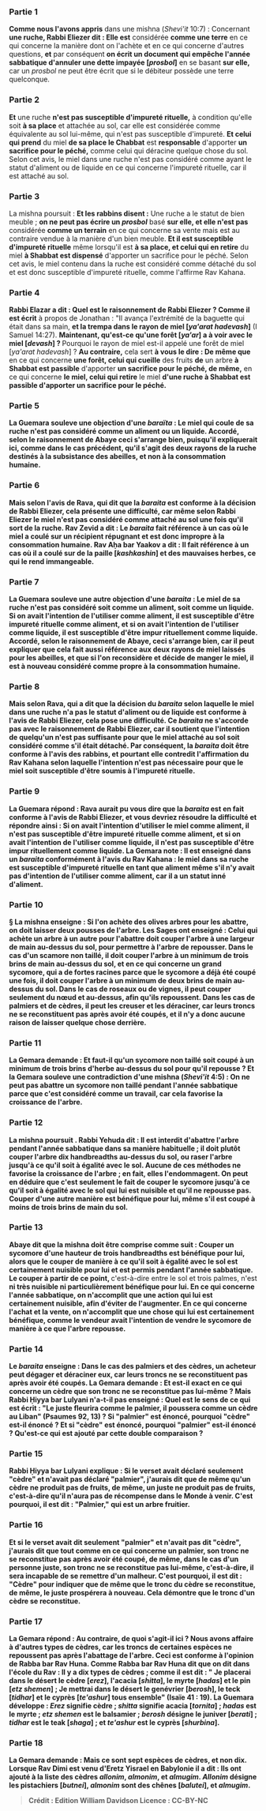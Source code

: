 
### Partie 1
<b>Comme nous l'avons appris</b> dans une mishna (<i>Shevi'it</i> 10:7) : Concernant <b>une ruche, Rabbi Eliezer dit : Elle est</b> considérée <b>comme une terre</b> en ce qui concerne la manière dont on l'achète et en ce qui concerne d'autres questions, <b>et</b> par conséquent <b>on écrit un document qui empêche l'année sabbatique d'annuler une dette impayée [<i>prosbol</i>]</b> en se basant <b>sur elle,</b> car un <i>prosbol</i> ne peut être écrit que si le débiteur possède une terre quelconque.

### Partie 2
<b>Et</b> une ruche <b>n'est pas susceptible d'impureté rituelle,</b> à condition qu'elle soit <b>à sa place</b> et attachée au sol, car elle est considérée comme équivalente au sol lui-même, qui n'est pas susceptible d'impureté. <b>Et celui qui prend</b> du miel <b>de sa place le Chabbat</b> est <b>responsable</b> d'apporter <b>un sacrifice pour le péché,</b> comme celui qui déracine quelque chose du sol. Selon cet avis, le miel dans une ruche n'est pas considéré comme ayant le statut d'aliment ou de liquide en ce qui concerne l'impureté rituelle, car il est attaché au sol.

### Partie 3
La mishna poursuit : <b>Et les rabbins disent :</b> Une ruche a le statut de bien meuble ; <b>on ne peut pas écrire un <i>prosbol</i></b> basé <b>sur elle, et elle n'est pas</b> considérée <b>comme un terrain</b> en ce qui concerne sa vente mais est au contraire vendue à la manière d'un bien meuble. <b>Et il est susceptible d'impureté rituelle</b> même lorsqu'il est <b>à sa place, et celui qui en retire</b> du miel <b>à Shabbat est dispensé</b> d'apporter un sacrifice pour le péché. Selon cet avis, le miel contenu dans la ruche est considéré comme détaché du sol et est donc susceptible d'impureté rituelle, comme l'affirme Rav Kahana.

### Partie 4
<b>Rabbi Elazar a dit : Quel est le raisonnement de Rabbi Eliezer ? Comme il est écrit</b> à propos de Jonathan : "Il avança l'extrémité de la baguette qui était dans sa main, <b>et la trempa dans le rayon de miel [<i>ya'arat hadevash</i>]</b> (I Samuel 14:27). <b>Maintenant, qu'est-ce qu'une forêt [<i>ya'ar</i>] a à voir avec le miel [<i>devash</i>] ? </b> Pourquoi le rayon de miel est-il appelé une forêt de miel [<i>ya'arat hadevash</i>] ? <b>Au contraire,</b> cela sert <b>à vous le dire : De même que</b> en ce qui concerne <b>une forêt, celui qui cueille</b> des fruits <b>de</b> un arbre <b>à Shabbat est passible</b> d'apporter <b>un sacrifice pour le péché, de même,</b> en ce qui concerne <b>le miel, celui qui retire</b> le miel <b>d'une ruche <b>à Shabbat est passible</b> d'apporter <b>un sacrifice pour le péché.</b>

### Partie 5
La Guemara <b>souleve une objection</b> d'une <i>baraïta</i> : <b>Le miel qui coule de sa ruche n'est pas</b> considéré comme <b>un aliment ou un liquide. Accordé, selon</b> le raisonnement de <b>Abaye</b> ceci <b>s'arrange bien,</b> puisqu'il expliquerait ici, comme dans le cas précédent, qu'il s'agit des deux rayons de la ruche destinés à la subsistance des abeilles, et non à la consommation humaine.

### Partie 6
<b>Mais selon</b> l'avis de <b>Rava,</b> qui dit que la <i>baraita</i> est conforme à la décision de Rabbi Eliezer, cela présente <b>une difficulté,</b> car même selon Rabbi Eliezer le miel n'est pas considéré comme attaché au sol une fois qu'il sort de la ruche. <b>Rav Zevid a dit :</b> Le <i>baraita</i> fait référence à un cas <b>où</b> le miel <b>a coulé sur un récipient répugnant</b> et est donc impropre à la consommation humaine. <b>Rav Aḥa bar Yaakov a dit :</b> Il fait référence à un cas <b>où il a coulé sur de la paille [<i>kashkashin</i>]</b> et des mauvaises herbes, ce qui le rend immangeable.

### Partie 7
La Guemara <b>souleve</b> une autre <b>objection</b> d'une <i>baraita</i> : <b>Le miel de sa ruche n'est pas</b> considéré <b>soit comme un aliment, soit comme un liquide.</b> Si <b>on avait l'intention</b> de l'utiliser <b>comme <b>aliment, il</b> est susceptible d'être <b>impureté rituelle</b> comme <b>aliment,</b> et si on avait l'intention <b>de</b> l'utiliser comme <b>liquide, il est susceptible d'être impur rituellement comme liquide. Accordé, selon</b> le raisonnement de <b>Abaye,</b> ceci <b>s'arrange bien,</b> car il peut expliquer que cela fait aussi référence aux deux rayons de miel laissés pour les abeilles, et que si l'on reconsidère et décide de manger le miel, il est à nouveau considéré comme propre à la consommation humaine.

### Partie 8
<b>Mais selon Rava,</b> qui a dit que la décision du <i>baraita</i> selon laquelle le miel dans une ruche n'a pas le statut d'aliment ou de liquide est conforme à l'avis de Rabbi Eliezer, cela pose <b>une difficulté.</b> Ce <i>baraita</i> ne s'accorde pas avec le raisonnement de Rabbi Eliezer, car il soutient que l'intention de quelqu'un n'est pas suffisante pour que le miel attaché au sol soit considéré comme s'il était détaché. Par conséquent, la <i>baraita</i> doit être conforme à l'avis des rabbins, et pourtant elle contredit l'affirmation du Rav Kahana selon laquelle l'intention n'est pas nécessaire pour que le miel soit susceptible d'être soumis à l'impureté rituelle.

### Partie 9
La Guemara répond : <b>Rava</b> aurait pu <b>vous dire</b> que la <i>baraita</i> est en fait conforme à l'avis de Rabbi Eliezer, et vous devriez résoudre la difficulté <b>et répondre ainsi : </b> Si <b>on avait l'intention</b> d'utiliser le miel comme <b>aliment, il</b> n'est <b>pas</b> susceptible d'être <b>impureté rituelle</b> comme <b>aliment,</b> et si on avait l'intention <b>de</b> l'utiliser comme <b>liquide, il n'est pas susceptible d'être impur rituellement</b> comme <b>liquide. </b> La Gemara note : Il <b>est enseigné</b> dans un <i>baraita</i> <b>conformément</b> à l'avis <b>du Rav Kahana : le miel dans sa ruche est susceptible d'impureté rituelle</b> en tant que <b>aliment</b> même s'il n'y avait <b>pas d'intention</b> de l'utiliser comme aliment, car il a un statut inné d'aliment.

### Partie 10
§ La mishna enseigne : Si l'on achète des <b>olives</b> arbres <b>pour les abattre, on doit laisser deux pousses</b> de l'arbre. <b>Les Sages ont enseigné : Celui qui achète un arbre à un autre pour l'abattre doit couper</b> l'arbre <b>à une largeur de main au-dessus du sol,</b> pour permettre à l'arbre de repousser. Dans le cas d'un <b>scamore non taillé,</b> il doit couper l'arbre à un minimum de <b>trois brins de main</b> au-dessus du sol, et en ce qui concerne <b>un grand sycomore,</b> qui a de fortes racines parce que le sycomore a déjà été coupé une fois, il doit couper l'arbre à un minimum de <b>deux brins de main</b> au-dessus du sol. <b>Dans</b> le cas <b>de roseaux ou de vignes,</b> il peut couper seulement <b>du nœud et au-dessus,</b> afin qu'ils repoussent. <b>Dans</b> les cas <b>de palmiers et de cèdres</b>, <b>il peut les creuser et les déraciner</b>, <b>car leurs troncs ne se reconstituent pas</b> après avoir été coupés, et il n'y a donc aucune raison de laisser quelque chose derrière.

### Partie 11
La Gemara demande : <b>Et faut-il qu'un sycomore</b> non taillé soit coupé à un minimum de <b>trois brins d'herbe</b> au-dessus du sol pour qu'il repousse ? <b>Et</b> la Gemara <b>souleve une contradiction</b> d'une mishna (<i>Shevi'it</i> 4:5) : <b>On ne peut pas abattre un sycomore non taillé pendant l'année sabbatique</b> <b>parce que c'est</b> considéré comme un <b>travail,</b> car cela favorise la croissance de l'arbre.

### Partie 12
La mishna poursuit . <b>Rabbi Yehuda dit :</b> Il est <b>interdit</b> d'abattre l'arbre pendant l'année sabbatique <b>dans sa</b> manière habituelle ; il doit plutôt couper</b> l'arbre <b>dix handbreadths</b> au-dessus du sol, <b>ou raser</b> l'arbre jusqu'à ce qu'il soit <b>à égalité avec le sol.</b> Aucune de ces méthodes ne favorise la croissance de l'arbre ; en fait, elles l'endommagent. On peut en déduire que c'est seulement le fait de couper le sycomore jusqu'à ce qu'il soit <b>à égalité avec le sol qui lui est nuisible</b> et qu'il ne repousse pas. Couper d'une <b>autre manière</b> <b>est bénéfique pour lui,</b> même s'il est coupé à moins de trois brins de main du sol.

### Partie 13
<b>Abaye dit</b> que la mishna doit être comprise comme suit : Couper un sycomore d'une hauteur de <b>trois handbreadths est bénéfique pour lui,</b> alors que le couper de manière à ce qu'il soit <b>à égalité avec le sol est certainement nuisible pour lui</b> et est permis pendant l'année sabbatique. Le couper <b>à partir de ce point</b>, </b> c'est-à-dire entre le sol et trois palmes, n'est <b>ni très <b>nuisible</b> ni particulièrement <b>bénéfique pour lui. En ce qui concerne l'année sabbatique</b>, <b>on n'accomplit</b> que <b>une action qui lui est certainement nuisible,</b> afin d'éviter de l'augmenter. <b>En ce qui concerne l'achat et la vente, on n'accomplit</b> que <b>une chose qui lui est certainement bénéfique,</b> comme le vendeur avait l'intention de vendre le sycomore de manière à ce que l'arbre repousse.

### Partie 14
Le <i>baraita</i> enseigne : Dans le cas <b>des palmiers et des cèdres,</b> un acheteur peut <b>dégager et déraciner</b> eux, <b>car leurs troncs ne se reconstituent pas</b> après avoir été coupés. La Gemara demande : <b>Et</b> est-il exact en ce qui concerne <b>un cèdre</b> que <b>son tronc ne se reconstitue pas</b> lui-même ? <b>Mais Rabbi Ḥiyya bar Lulyani n'a-t-il pas enseigné : Quel</b> est le sens de ce <b>qui est écrit : "Le juste fleurira comme le palmier, il poussera comme un cèdre au Liban"</b> (Psaumes 92, 13) ? <b>Si "palmier" est énoncé, pourquoi "cèdre" est-il énoncé ? Et si "cèdre" est énoncé, pourquoi "palmier" est-il énoncé ? </b> Qu'est-ce qui est ajouté par cette double comparaison ?

### Partie 15
Rabbi Ḥiyya bar Lulyani explique : <b>Si le verset avait <b>déclaré</b> seulement <b>"cèdre" et n'avait pas déclaré "palmier", j'aurais dit</b> que <b>de même qu'un cèdre ne produit pas de fruits, de même, un juste ne produit pas de fruits,</b> c'est-à-dire qu'il n'aura pas de récompense dans le Monde à venir. <b>C'est pourquoi, il est dit : "Palmier,"</b> qui est un arbre fruitier.

### Partie 16
<b>Et si</b> le verset avait <b>dit</b> seulement <b>"palmier" et n'avait pas dit "cèdre", j'aurais dit</b> que <b>tout comme</b> en ce qui concerne <b>un palmier, son tronc ne se reconstitue pas</b> après avoir été coupé, <b>de même,</b> dans le cas d'un <b>personne juste, son tronc ne se reconstitue pas</b> lui-même, c'est-à-dire, il sera incapable de se remettre d'un malheur. <b>C'est pourquoi, il est dit : "Cèdre"</b> pour indiquer que de même que le tronc du cèdre se reconstitue, de même, le juste prospérera à nouveau. Cela démontre que le tronc d'un cèdre se reconstitue.

### Partie 17
La Gemara répond : <b>Au contraire, de quoi s'agit-il ici ?</b> Nous avons affaire <b>à d'autres types de cèdres,</b> car les troncs de certaines espèces ne repoussent pas après l'abattage de l'arbre. Ceci est <b>conforme</b> à l'opinion <b>de Rabba bar Rav Huna. Comme Rabba bar Rav Huna dit</b> que <b>on dit</b> dans <b>l'école du Rav : Il y a dix types de cèdres ; comme il est dit : " Je placerai dans le désert le cèdre [<i>erez</i>], l'acacia [<i>shitta</i>], le myrte [<i>hadas</i>] et le pin [<i>etz shemen</i>] ; Je mettrai</b> dans le désert le genévrier [<i>berosh</i>], le teck [<i>tidhar</i>] et le cyprès [<i>te'ashur</i>] tous ensemble" (Isaïe 41 : 19). La Guemara développe : <b><i>Erez</i></b> signifie <b>cèdre ; <i>shitta</i></b> signifie <b>acacia [<i>tornita</i>] ; <i>hadas</i></b> est le <b>myrte ; <i>etz shemen</i></b> est le <b>balsamier ; <i>berosh</i></b> désigne le <b>juniver [<i>berati</i>] ; <i>tidhar</i></b> est le <b>teak [<i>shaga</i>] ; et <i>te'ashur</i></b> est le <b>cyprès [<i>shurbina</i>]. </b>

### Partie 18
La Gemara demande : Mais <b>ce sont sept</b> espèces de cèdres, et non dix. <b>Lorsque Rav Dimi est venu</b> d'Eretz Yisrael en Babylonie <b>il a dit : Ils ont ajouté à</b> la liste des cèdres <b><i>allonim</i>, <i>almonim</i>,</b> et <b><i>almugim</i>. <i>Allonim</i></b> désigne les <b>pistachiers [<i>butnei</i>], <i>almonim</i></b> sont des <b>chênes [<i>balutei</i>],</b> et <b><i>almugim</i></b>.

>Crédit : Edition William Davidson
>Licence : CC-BY-NC